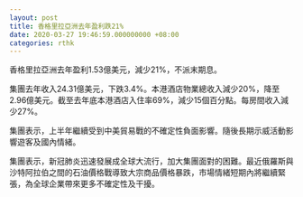 ```yaml
---
layout: post
title: 香格里拉亞洲去年盈利跌21%
date: 2020-03-27 19:46:59.000000000 +08:00
categories: rthk
---
```


香格里拉亞洲去年盈利1.53億美元，減少21%，不派末期息。

集團去年收入24.31億美元，下跌3.4%。本港酒店物業總收入減少20%，降至2.96億美元。截至去年底本港酒店入住率69%，減少15個百分點。每房間收入減少27%。

集團表示，上半年繼續受到中美貿易戰的不確定性負面影響。隨後長期示威活動影響遊客及國內情緒。

集團表示，新冠肺炎迅速發展成全球大流行，加大集團面對的困難。最近俄羅斯與沙特阿拉伯之間的石油價格戰導致大宗商品價格暴跌，市場情緒短期內將繼續緊張，為全球企業帶來更多不確定性及干擾。

